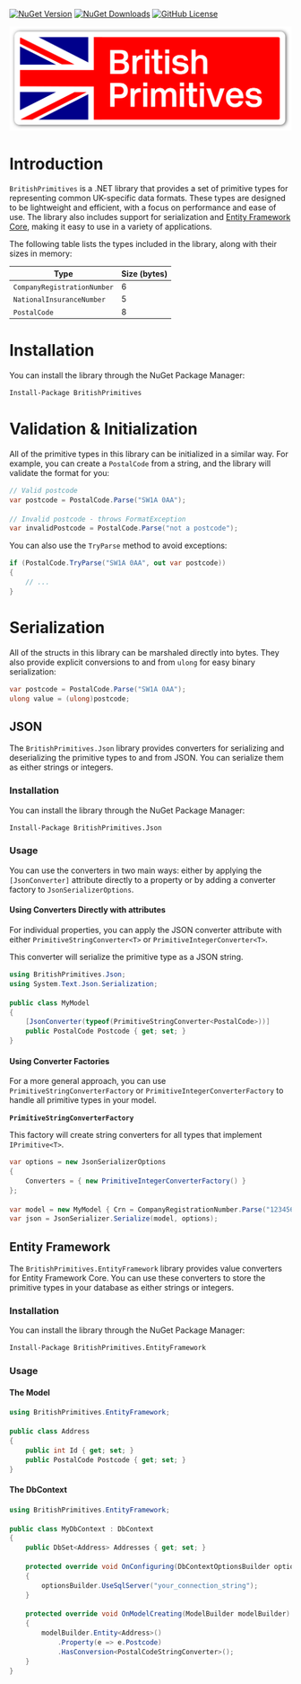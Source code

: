 [![NuGet Version](https://img.shields.io/nuget/v/BritishPrimitives)](https://www.nuget.org/packages/BritishPrimitives)
[![NuGet Downloads](https://img.shields.io/nuget/dt/BritishPrimitives)](https://www.nuget.org/packages/BritishPrimitives)
[![GitHub License](https://img.shields.io/github/license/will11600/BritishPrimitives)](LICENSE.txt)


![British Primitives](https://raw.githubusercontent.com/will11600/BritishPrimitives/refs/heads/master/Wordmark.svg)

# Introduction

`BritishPrimitives` is a .NET library that provides a set of primitive types for representing common UK-specific data formats. These types are designed to be lightweight and efficient, with a focus on performance and ease of use. The library also includes support for serialization and [Entity Framework Core](#Entity-Framework), making it easy to use in a variety of applications.

The following table lists the types included in the library, along with their sizes in memory:


| Type | Size (bytes) |
| --- | --- |
| `CompanyRegistrationNumber` | 6 |
| `NationalInsuranceNumber` | 5 |
| `PostalCode` | 8 |

# Installation

You can install the library through the NuGet Package Manager:

```bash
Install-Package BritishPrimitives
```

# Validation & Initialization

All of the primitive types in this library can be initialized in a similar way. For example, you can create a `PostalCode` from a string, and the library will validate the format for you:

```csharp
// Valid postcode
var postcode = PostalCode.Parse("SW1A 0AA");

// Invalid postcode - throws FormatException
var invalidPostcode = PostalCode.Parse("not a postcode");
```

You can also use the `TryParse` method to avoid exceptions:

```csharp
if (PostalCode.TryParse("SW1A 0AA", out var postcode))
{
    // ...
}
```

# Serialization

All of the structs in this library can be marshaled directly into bytes. They also provide explicit conversions to and from `ulong` for easy binary serialization:

```csharp
var postcode = PostalCode.Parse("SW1A 0AA");
ulong value = (ulong)postcode;
```

## JSON

The `BritishPrimitives.Json` library provides converters for serializing and deserializing the primitive types to and from JSON. You can serialize them as either strings or integers.

### Installation

You can install the library through the NuGet Package Manager:

```bash
Install-Package BritishPrimitives.Json
```

### Usage

You can use the converters in two main ways: either by applying the `[JsonConverter]` attribute directly to a property or by adding a converter factory to `JsonSerializerOptions`.

#### Using Converters Directly with attributes

For individual properties, you can apply the JSON converter attribute with either `PrimitiveStringConverter<T>` or `PrimitiveIntegerConverter<T>`.

This converter will serialize the primitive type as a JSON string.

```csharp
using BritishPrimitives.Json;
using System.Text.Json.Serialization;

public class MyModel
{
    [JsonConverter(typeof(PrimitiveStringConverter<PostalCode>))]
    public PostalCode Postcode { get; set; }
}
```

#### Using Converter Factories

For a more general approach, you can use `PrimitiveStringConverterFactory` or `PrimitiveIntegerConverterFactory` to handle all primitive types in your model.

**`PrimitiveStringConverterFactory`**

This factory will create string converters for all types that implement `IPrimitive<T>`.

```csharp
var options = new JsonSerializerOptions
{
    Converters = { new PrimitiveIntegerConverterFactory() }
};

var model = new MyModel { Crn = CompanyRegistrationNumber.Parse("12345678") };
var json = JsonSerializer.Serialize(model, options);
```

## Entity Framework

The `BritishPrimitives.EntityFramework` library provides value converters for Entity Framework Core. You can use these converters to store the primitive types in your database as either strings or integers.

### Installation

You can install the library through the NuGet Package Manager:

```bash
Install-Package BritishPrimitives.EntityFramework
```

### Usage

#### The Model

```csharp
using BritishPrimitives.EntityFramework;

public class Address
{
    public int Id { get; set; }
    public PostalCode Postcode { get; set; }
}
```

#### The DbContext

```csharp
using BritishPrimitives.EntityFramework;

public class MyDbContext : DbContext
{
    public DbSet<Address> Addresses { get; set; }

    protected override void OnConfiguring(DbContextOptionsBuilder optionsBuilder)
    {
        optionsBuilder.UseSqlServer("your_connection_string");
    }

    protected override void OnModelCreating(ModelBuilder modelBuilder)
    {
        modelBuilder.Entity<Address>()
            .Property(e => e.Postcode)
            .HasConversion<PostalCodeStringConverter>();
    }
}
```